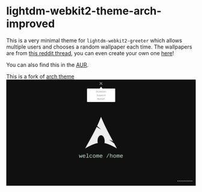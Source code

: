 # lightdm-webkit2-theme-arch-improved

This is a very minimal theme for `lightdm-webkit2-greeter` which allows multiple users and chooses a random wallpaper each time. 
The wallpapers are from [this reddit thread](https://www.reddit.com/r/archlinux/comments/4gc2lw/some_arch_wallpapers_i_made/?st=ivzxvmxu&sh=727d2f4e), you can even create your own one [here](https://demon000.github.io/archwg)!

You can also find this in the [AUR](https://aur.archlinux.org/packages/lightdm-webkit2-theme-arch-improved/).

This is a fork of [arch theme](https://github.com/kenogo/lightdm-webkit2-theme-arch)
![alt text](https://github.com/Tindarid/lightdm-webkit2-theme-arch-improved/blob/master/example.jpg "Theme in usage")
